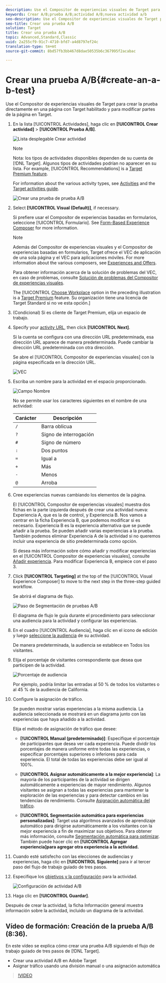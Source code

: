 ```yaml
---
description: Use el Compositor de experiencias visuales de Target para crear la prueba directamente en una página con Target habilitado y para modificar partes de la página en Target.
keywords: Crear A/B;prueba A/B;actividad A/B;nueva actividad a/b
seo-description: Use el Compositor de experiencias visuales de Target para crear la prueba directamente en una página con Target habilitado y para modificar partes de la página en Target.
seo-title: Crear una prueba A/B
solution: Target
title: Crear una prueba A/B
topic: Advanced,Standard,Classic
uuid: 2a255cf9-91c7-4710-bfd7-a4d8797ef24c
translation-type: tm+mt
source-git-commit: 8bd57fb3bb467d8dae50535b6c367995f2acabac

---
```



# Crear una prueba A/B{#create-an-a-b-test}

Use el Compositor de experiencias visuales de Target para crear la prueba directamente en una página con Target habilitado y para modificar partes de la página en Target.

1. En la lista [!UICONTROL Actividades], haga clic en **[!UICONTROL Crear actividad]** &gt; **[!UICONTROL Prueba A/B]**.

   ![Lista desplegable Crear actividad](/help/c-activities/t-test-ab/t-test-create-ab/assets/ab_select-new.png)

   >[!NOTE]
   >
   >Nota: los tipos de actividades disponibles dependen de su cuenta de [!DNL Target]. Algunos tipos de actividades podrían no aparecer en su lista. For example, [!UICONTROL Recommendations] is a [Target Premium feature](/help/c-intro/intro.md#premium).
   >
   >For information about the various activity types, see [Activities](../../../c-activities/activities.md#concept_D317A95A1AB54674BA7AB65C7985BA03) and the [Target activities guide](/help/c-activities/target-activities-guide.md).

   ![Crear una prueba de prueba A/B](/help/c-activities/t-test-ab/t-test-create-ab/assets/create-ab.png)

1. Select **[!UICONTROL Visual (Default)]**, if necessary.

   Si prefiere usar el Compositor de experiencias basadas en formularios, seleccione [!UICONTROL Formulario]. See [Form-Based Experience Composer](/help/c-experiences/form-experience-composer.md) for more information.

   >[!NOTE]
   >
   >Además del Compositor de experiencias visuales y el Compositor de experiencias basadas en formularios, Target ofrece el VEC de aplicación de una sola página y el VEC para aplicaciones móviles. For more information about the various composers, see [Experiences and Offers](/help/c-experiences/experiences.md).
   >
   >Para obtener información acerca de la solución de problemas del VEC, en caso de problemas, consulte [Solución de problemas del Compositor de experiencias visuales](/help/c-experiences/c-visual-experience-composer/r-troubleshoot-composer/troubleshoot-composer.md).
   >
   >The [!UICONTROL [Choose Workplace](/help/administrating-target/c-user-management/property-channel/property-channel.md) option in the preceding illustration is a [Target Premium](/help/c-intro/intro.md) feature. Su organización tiene una licencia de Target Standard si no ve esta opción.]

1. (Condicional) Si es cliente de Target Premium, elija un espacio de trabajo.

1. Specify your [activity URL](../../../c-activities/t-test-ab/t-test-create-ab/ab-activity-url.md#concept_D28549AAA0A14E3BB5F05F32BE8ABC90), then click **[!UICONTROL Next]**.

   Si la cuenta se configura con una dirección URL predeterminada, esa dirección URL aparece de manera predeterminada. Puede cambiar la dirección URL predeterminada con otra dirección.

   Se abre el [!UICONTROL Compositor de experiencias visuales] con la página especificada en la dirección URL.

   ![VEC](/help/c-activities/t-test-ab/t-test-create-ab/assets/vec-new.png)

1. Escriba un nombre para la actividad en el espacio proporcionado.

   ![Campo Nombre](/help/c-activities/t-test-ab/t-test-create-ab/assets/ab_newname-new.png)

   No se permite usar los caracteres siguientes en el nombre de una actividad:

   | Carácter | Descripción |
   |--- |--- |
   | `/` | Barra oblicua |
   | `?` | Signo de interrogación |
   | `#` | Signo de número |
   | `:` | Dos puntos |
   | `=` | Igual a |
   | `+` | Más |
   | `-` | Menos |
   | `@` | Arroba |

1. Cree experiencias nuevas cambiando los elementos de la página.

   El [!UICONTROL Compositor de experiencias visuales] muestra dos fichas en la parte izquierda después de crear una actividad nueva: Experiencia A, que es la de control, y Experiencia B. Nos vamos a centrar en la ficha Experiencia B, que podemos modificar si es necesario. Experiencia B es la experiencia alternativa que se puede añadir a la prueba. Se pueden añadir varias experiencias a la prueba. También podemos eliminar Experiencia A de la actividad si no queremos incluir una experiencia de sitio predeterminada como opción.

   Si desea más información sobre cómo añadir y modificar experiencias en el [!UICONTROL Compositor de experiencias visuales], consulte  [Añadir experiencia](../../../c-activities/t-test-ab/t-test-create-ab/ab-add-experience.md#task_454646F2895242D3B92DC395A0CE1A00). Para modificar Experiencia B, empiece con el paso 3.

1. Click **[!UICONTROL Targeting]** at the top of the [!UICONTROL Visual Experience Composer] to move to the next step in the three-step guided workflow.

   Se abrirá el diagrama de flujo.

   ![Paso de Segmentación de pruebas A/B](/help/c-activities/t-test-ab/t-test-create-ab/assets/ab_flow-new.png)

   El diagrama de flujo le guía durante el procedimiento para seleccionar una audiencia para la actividad y configurar las experiencias.
1. En el cuadro [!UICONTROL Audiencia], haga clic en el icono de edición y luego [seleccione la audiencia](../../../c-activities/t-test-ab/t-test-create-ab/ab-audience.md#concept_A268236C1224451DB7844BF67F41A087) de su actividad.

   De manera predeterminada, la audiencia se establece en Todos los visitantes.

1. Elija el porcentaje de visitantes correspondiente que desea que participen de la actividad.

   ![Porcentaje de audiencia](/help/c-activities/t-test-ab/t-test-create-ab/assets/audperc-new.png)

   Por ejemplo, podría limitar las entradas al 50 % de todos los visitantes o al 45 % de la audiencia de California.

1. Configure la asignación de tráfico.

   Se pueden mostrar varias experiencias a la misma audiencia. La audiencia seleccionada se mostrará en un diagrama junto con las experiencias que haya añadido a la actividad.

   Elija el método de asignación de tráfico que desee:

   * **[!UICONTROL Manual (predeterminado)]**: Especifique el porcentaje de participantes que desea ver cada experiencia. Puede dividir los porcentajes de manera uniforme entre todas las experiencias, o especificar porcentajes superiores o inferiores para cada experiencia. El total de todas las experiencias debe ser igual al 100%.

   * **[!UICONTROL Asignar automáticamente a la mejor experiencia]**: La mayoría de los participantes de la actividad se dirigen automáticamente a experiencias de mayor rendimiento. Algunos visitantes se asignan a todas las experiencias para mantener la exploración de las experiencias y para detectar cambios en las tendencias de rendimiento. Consulte [Asignación automática del tráfico](../../../c-activities/automated-traffic-allocation/automated-traffic-allocation.md#concept_A1407678796B4C569E94CBA8A9F7F5D4).

   * **[!UICONTROL Segmentación automática para experiencias personalizadas]**: Target usa algoritmos avanzados de aprendizaje automático para dirigirse automáticamente a los visitantes con la mejor experiencia a fin de maximizar sus objetivos. Para obtener más información, consulte [Segmentación automática para optimizar](../../../c-activities/auto-target-to-optimize.md#concept_67779E5B7F67427A97D7EA2A6FB919B3).
   También puede hacer clic en **[!UICONTROL Agregar experiencia]para agregar otra experiencia a la actividad.**

1. Cuando esté satisfecho con las elecciones de audiencias y experiencias, haga clic en **[!UICONTROL Siguiente]** para ir al tercer paso del flujo de trabajo guiado de tres pasos.

1. Especifique los [objetivos y la configuración](../../../c-activities/t-test-ab/t-test-create-ab/ab-goals-and-settings.md#reference_B25389FD6F3A4989801E740364B089CC) para la actividad.

   ![Configuración de actividad A/B](/help/c-activities/t-test-ab/t-test-create-ab/assets/ab_settings-new.png)

1. Haga clic en **[!UICONTROL Guardar]**.

Después de crear la actividad, la ficha Información general muestra información sobre la actividad, incluido un diagrama de la actividad.

## Vídeo de formación: Creación de la prueba A/B (8:36).

En este vídeo se explica cómo crear una prueba A/B siguiendo el flujo de trabajo guiado de tres pasos de [!DNL Target].

* Crear una actividad A/B en Adobe Target
* Asignar tráfico usando una división manual o una asignación automática

>[!VIDEO](https://video.tv.adobe.com/v/17391?captions=spa)
